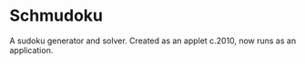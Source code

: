 # Schmudoku
A sudoku generator and solver. Created as an applet c.2010, now runs as an application.
